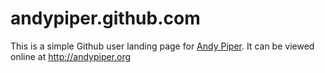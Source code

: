andypiper.github.com
====================

This is a simple Github user landing page for [Andy Piper](http://andypiper.co.uk). It can be viewed online at http://andypiper.org
